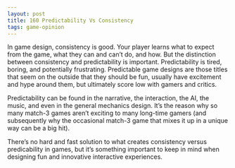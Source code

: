 ```yaml
---
layout: post
title: 160 Predictability Vs Consistency
tags: game-opinion
---
```

In game design, consistency is good.  Your player learns what to expect from the game, what they can and can’t do, and how.  But the distinction between consistency and predictability is important.  Predictability is tired, boring, and potentially frustrating.  Predictable game designs are those titles that seem on the outside that they should be fun, usually have excitement and hype around them, but ultimately score low with gamers and critics. 

Predictability can be found in the narrative, the interaction, the AI, the music, and even in the general mechanics design.  It’s the reason why so many match-3 games aren’t exciting to many long-time gamers (and subsequently why the occasional match-3 game that mixes it up in a unique way can be a big hit).

There’s no hard and fast solution to what creates consistency versus predicability in games, but it’s something important to keep in mind when designing fun and innovative interactive experiences.